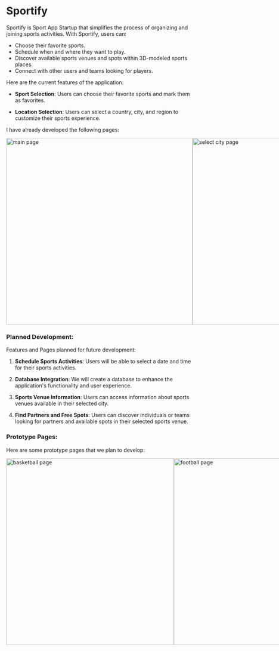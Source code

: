 # Sportify

Sportify is Sport App Startup that simplifies the process of organizing and joining sports activities. With Sportify, users can:

- Choose their favorite sports.
- Schedule when and where they want to play.
- Discover available sports venues and spots within 3D-modeled sports places.
- Connect with other users and teams looking for players.

Here are the current features of the application:

- **Sport Selection**: Users can choose their favorite sports and mark them as favorites.

- **Location Selection**: Users can select a country, city, and region to customize their sports experience.

I have already developed the following pages:

<div style="display: flex; justify-content: space-between;">
    <img src="https://github.com/talrus93/sportify/assets/82262969/482cbd39-91a1-4959-b78f-282a9b351c39" alt="main page" height="500">
    <img src="https://github.com/talrus93/sportify/assets/82262969/3e677b22-5ace-44af-9f0d-8eec03c7722d" alt="select city page" height="500">
</div>


### Planned Development:

 Features and Pages planned for future development:

1. **Schedule Sports Activities**: Users will be able to select a date and time for their sports activities.

2. **Database Integration**: We will create a database to enhance the application's functionality and user experience.

3. **Sports Venue Information**: Users can access information about sports venues available in their selected city.

4. **Find Partners and Free Spots**: Users can discover individuals or teams looking for partners and available spots in their selected sports venue.

### Prototype Pages:

Here are some prototype pages that we plan to develop:

<div style="display: flex; justify-content: space-between;">
    <img src="https://github.com/talrus93/sportify/assets/82262969/50e8e943-eed7-49f7-b8a4-d460ba84f1c6" alt="basketball page" width="450" height="500">
    <img src="https://github.com/talrus93/sportify/assets/82262969/7e21eae2-3ce3-4cc9-8c19-369d5b2eed2d" alt="football page" width="450" height="500">
    <img src="https://github.com/talrus93/sportify/assets/82262969/2cfaa427-ddf8-4a90-9592-bc6df3c6a1a0" alt="tennis page" width="450" height="500"> 
</div>
